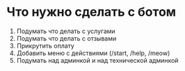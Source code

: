 # Что нужно сделать с ботом

1. Подумать что делать с услугами
2. Подумать что делать с отзывами
3. Прикрутить оплату
4. Добавить меню с действиями (/start, /help, /meow)
5. Подумать над админкой и над технической админкой
